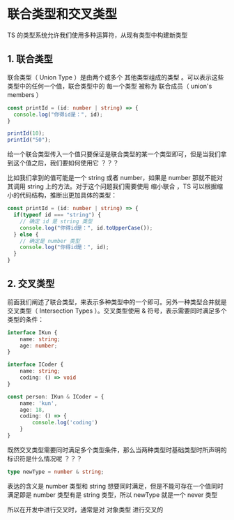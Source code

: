# 联合类型和交叉类型

TS 的类型系统允许我们使用多种运算符，从现有类型中构建新类型

## 1. 联合类型

联合类型（ Union Type ）是由两个或多个 其他类型组成的类型 。可以表示这些类型中的任何一个值，联合类型中的 每一个类型 被称为 联合成员（ union's members ）

```ts
const printId = (id: number | string) => {
  console.log("你得id是：", id);
}

printId(10);
printId("50");
```

给一个联合类型传入一个值只要保证是联合类型的某一个类型即可，但是当我们拿到这个值之后，我们要如何使用它 ？？？

比如我们拿到的值可能是一个 string 或者 number，如果是 number 那就不能对其调用 string 上的方法。对于这个问题我们需要使用 缩小联合 ，TS 可以根据缩小的代码结构，推断出更加具体的类型：

```ts
const printId = (id: number | string) => {
  if(typeof id === "string") {
    // 确定 id 是 string 类型
    console.log("你得id是：", id.toUpperCase());
  } else {
    // 确定是 number 类型
    console.log("你得id是：", id);
  }
}
```

## 2. 交叉类型

前面我们阐述了联合类型，来表示多种类型中的一个即可。另外一种类型合并就是 交叉类型（ Intersection Types ）。交叉类型使用 & 符号，表示需要同时满足多个类型的条件：

```ts
interface IKun {
    name: string;
    age: number;
}

interface ICoder {
    name: string;
    coding: () => void
}

const person: IKun & ICoder = {
    name: 'kun',
    age: 18,
    coding: () => {
        console.log('coding')
    }
}
```

既然交叉类型需要同时满足多个类型条件，那么当两种类型时基础类型时所声明的标识符是什么情况呢 ？？？

```ts
type newType = number & string;
```

表达的含义是 number 类型和 string 想要同时满足，但是不能可存在一个值同时满足即是 number 类型有是 string 类型，所以 newType 就是一个 never 类型

所以在开发中进行交叉时，通常是对 对象类型 进行交叉的
